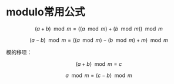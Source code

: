 # modulo常用公式

$$(a+b) \mod m = ((a \mod m) + (b \mod m)) \mod m$$

$$(a-b) \mod m = ((a \mod m) - (b \mod m) + m) \mod m$$

模的移项：

$$(a + b) \mod m = c$$

$$a \mod m = (c - b) \mod m$$